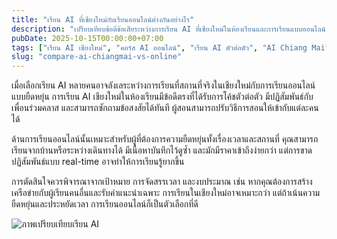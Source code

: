 ```yaml
---
title: "เรียน AI ที่เชียงใหม่กับเรียนออนไลน์ต่างกันอย่างไร"
description: "เปรียบเทียบข้อดีข้อเสียระหว่างการเรียน AI ที่เชียงใหม่ในห้องเรียนและการเรียนแบบออนไลน์"
pubDate: 2025-10-15T00:00:00+07:00
tags: ["เรียน AI เชียงใหม่", "คอร์ส AI ออนไลน์", "เรียน AI ตัวต่อตัว", "AI Chiang Mai"]
slug: "compare-ai-chiangmai-vs-online"
---
```

เมื่อเลือกเรียน AI หลายคนอาจลังเลระหว่างการเรียนที่สถานที่จริงในเชียงใหม่กับการเรียนออนไลน์แบบยืดหยุ่น การเรียน AI เชียงใหม่ในห้องเรียนมีข้อดีตรงที่ได้รับการโค้ชตัวต่อตัว มีปฏิสัมพันธ์กับเพื่อนร่วมคลาส และสามารถซักถามข้อสงสัยได้ทันที ผู้สอนสามารถปรับวิธีการสอนให้เข้ากับแต่ละคนได้

ด้านการเรียนออนไลน์นั้นเหมาะสำหรับผู้ที่ต้องการความยืดหยุ่นทั้งเรื่องเวลาและสถานที่ คุณสามารถเรียนจากบ้านหรือระหว่างเดินทางได้ มีเนื้อหาบันทึกไว้ดูซ้ำ และมักมีราคาเข้าถึงง่ายกว่า แต่การขาดปฏิสัมพันธ์แบบ real-time อาจทำให้การเรียนรู้ยากขึ้น

การตัดสินใจควรพิจารณาจากเป้าหมาย การจัดสรรเวลา และงบประมาณ เช่น หากคุณต้องการสร้างเครือข่ายกับผู้เรียนคนอื่นและรับคำแนะนำเฉพาะ การเรียนในเชียงใหม่อาจเหมาะกว่า แต่ถ้าเน้นความยืดหยุ่นและประหยัดเวลา การเรียนออนไลน์ก็เป็นตัวเลือกที่ดี

![ภาพเปรียบเทียบเรียน AI](ai-learning-compare.jpg "เรียน AI เชียงใหม่ VS ออนไลน์")
